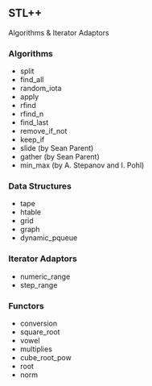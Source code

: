 ## STL++ 
 Algorithms &amp; Iterator Adaptors

### Algorithms

* split
* find_all
* random_iota
* apply
* rfind
* rfind_n
* find_last
* remove_if_not 
* keep_if
* slide (by Sean Parent)
* gather (by Sean Parent)
* min_max (by A. Stepanov and I. Pohl)

### Data Structures
* tape
* htable
* grid
* graph
* dynamic_pqueue

### Iterator Adaptors
* numeric_range
* step_range

### Functors
* conversion
* square_root
* vowel
* multiplies
* cube_root_pow
* root
* norm



